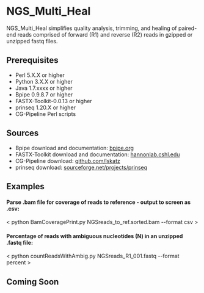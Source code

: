 # NGS_Multi_Heal
NGS_Multi_Heal simplifies quality analysis, trimming, and healing of paired-end reads
comprised of forward (R1) and reverse (R2) reads in gzipped or unzipped fastq files.

## Prerequisites
* Perl 5.X.X or higher
* Python 3.X.X or higher
* Java 1.7.xxxx or higher
* Bpipe 0.9.8.7 or higher
* FASTX-Toolkit-0.0.13 or higher
* prinseq 1.20.X or higher
* CG-Pipeline Perl scripts

## Sources
* Bpipe download and documentation: [bpipe.org](http://docs.bpipe.org)
* FASTX-Toolkit download and documentation: [hannonlab.cshl.edu](http://hannonlab.cshl.edu/fastx_toolkit)
* CG-Pipeline download: [github.com/lskatz](https://github.com/lskatz/CG-Pipeline)
* prinseq download: [sourceforge.net/projects/prinseq](https://sourceforge.net/projects/prinseq/files/standalone/)

## Examples
#### Parse .bam file for coverage of reads to reference - output to screen as .csv:
< python BamCoveragePrint.py NGSreads_to_ref.sorted.bam --format csv >
#### Percentage of reads with ambiguous nucleotides (N) in an unzipped .fastq file:
< python countReadsWithAmbig.py NGSreads_R1_001.fastq --format percent >

## Coming Soon

